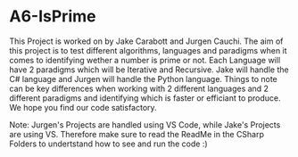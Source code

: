 # A6-IsPrime

This Project is worked on by Jake Carabott and Jurgen Cauchi.
The aim of this project is to test different algorithms, languages and paradigms when it comes to identifying wether a number is prime or not.
Each Language will have 2 paradigms which will be Iterative and Recursive.
Jake will handle the C# language and Jurgen will handle the Python language.
Things to note can be key differences when working with 2 different languages and 2 different paradigms and identifying which is faster or efficiant to produce.
We hope you find our code satisfactory.


Note: Jurgen's Projects are handled using VS Code, while Jake's Projects are using VS. Therefore make sure to read the ReadMe in the CSharp Folders to undertstand how to see and run the code :)

